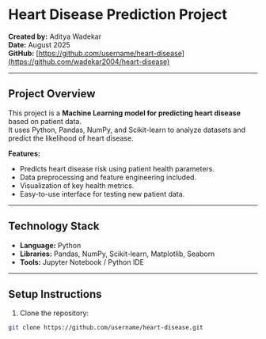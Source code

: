 # Heart Disease Prediction Project

**Created by:** Aditya Wadekar  
**Date:** August 2025  
**GitHub:** [https://github.com/username/heart-disease](https://github.com/wadekar2004/heart-disease)

---

## Project Overview
This project is a **Machine Learning model for predicting heart disease** based on patient data.  
It uses Python, Pandas, NumPy, and Scikit-learn to analyze datasets and predict the likelihood of heart disease.

**Features:**
- Predicts heart disease risk using patient health parameters.
- Data preprocessing and feature engineering included.
- Visualization of key health metrics.
- Easy-to-use interface for testing new patient data.

---

## Technology Stack
- **Language:** Python  
- **Libraries:** Pandas, NumPy, Scikit-learn, Matplotlib, Seaborn  
- **Tools:** Jupyter Notebook / Python IDE  

---

## Setup Instructions
1. Clone the repository:

```bash
git clone https://github.com/username/heart-disease.git
